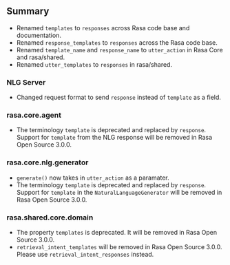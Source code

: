 ## Summary
- Renamed `templates` to `responses` across Rasa code base and documentation.
- Renamed `response_templates` to `responses` across the Rasa code base.
- Renamed `template_name` and `response_name` to `utter_action` in Rasa Core and rasa/shared.
- Renamed `utter_templates` to `responses` in rasa/shared.

### NLG Server
- Changed request format to send `response` instead of `template` as a field.

### rasa.core.agent
- The terminology `template` is deprecated and replaced by `response`. Support for `template` from the NLG response will be removed in Rasa Open Source 3.0.0.

### rasa.core.nlg.generator
- `generate()` now takes in  `utter_action` as a paramater.
- The terminology `template` is deprecated and replaced by `response`. Support for `template` in the `NaturalLanguageGenerator` will be removed in Rasa Open Source 3.0.0.

### rasa.shared.core.domain
- The property `templates` is deprecated. It will be removed in Rasa Open Source 3.0.0.
- `retrieval_intent_templates` will be removed in Rasa Open Source 3.0.0. Please use `retrieval_intent_responses` instead.